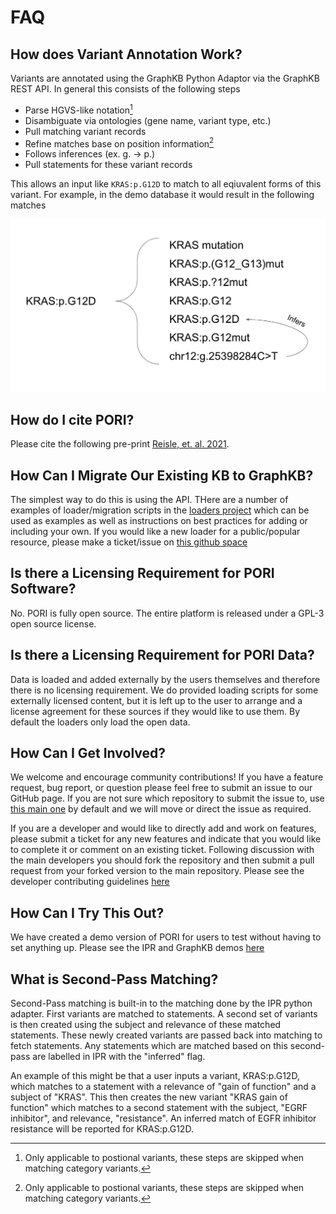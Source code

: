 # FAQ

## How does Variant Annotation Work?

Variants are annotated using the GraphKB Python Adaptor via the GraphKB REST API. In general this
consists of the following steps

- Parse HGVS-like notation[^1]
- Disambiguate via ontologies (gene name, variant type, etc.)
- Pull matching variant records
- Refine matches base on position information[^1]
- Follows inferences (ex. g. -> p.)
- Pull statements for these variant records

[^1]: Only applicable to postional variants, these steps are skipped when matching category variants.

This allows an input like `KRAS:p.G12D` to match to all eqiuvalent forms of this variant. For example,
in the demo database it would result in the following matches

![kras matching](./images/kras_variant_matching.png)

## How do I cite PORI?

Please cite the following pre-print [Reisle, et. al. 2021](https://www.biorxiv.org/content/10.1101/2021.04.13.439667v1).

## How Can I Migrate Our Existing KB to GraphKB?

The simplest way to do this is using the API. THere are a number of examples of loader/migration
scripts in the [loaders project](https://github.com/bcgsc/pori_graphkb_loader) which can be used as
examples as well as instructions on  best practices for adding or including your own. If you would like
a new loader for a public/popular resource, please make a ticket/issue on [this github space](https://github.com/bcgsc/pori_graphkb_loader/issues)

## Is there a Licensing Requirement for PORI Software?

No. PORI is fully open source. The entire platform is released under a GPL-3 open source license.

## Is there a Licensing Requirement for PORI Data?

Data is loaded and added externally by the users themselves and therefore there is no licensing requirement.
We do provided loading scripts for some externally licensed content, but it is left up to the user
to arrange and a license agreement for these sources if they would like to use them. By default the
loaders only load the open data.

## How Can I Get Involved?

We welcome and encourage community contributions! If you have a feature request, bug report, or question please feel free to submit an issue to our GitHub page. If you are not sure which repository to submit the issue to, use [this main one](https://github.com/bcgsc/pori/issues) by default and we will move or direct the issue as required.

If you are a developer and would like to directly add and work on features, please submit a ticket
for any new features and indicate that you would like to complete it or comment on an existing ticket.
Following discussion with the main developers you should fork the repository and then submit a pull request
from your forked version to the main repository. Please see the developer contributing guidelines [here](./developer_reference/contributing.md)

## How Can I Try This Out?

We have created a demo version of PORI for users to test without having to set anything up. Please
see the IPR and GraphKB demos [here](https://pori-demo.bcgsc.ca)

## What is Second-Pass Matching?

Second-Pass matching is built-in to the matching done by the IPR python adapter. First variants are matched to statements. A second set of variants is then created using the subject and relevance of these matched statements. These newly created variants are passed back into matching to fetch statements. Any statements which are matched based on this second-pass are labelled in IPR with the "inferred" flag.

An example of this might be that a user inputs a variant, KRAS:p.G12D, which matches to a statement with a relevance of "gain of function" and a subject of "KRAS". This then creates the new variant "KRAS gain of function" which matches to a second statement with the subject, "EGRF inhibitor", and relevance, "resistance". An inferred match of EGFR inhibitor resistance will be reported for KRAS:p.G12D.

